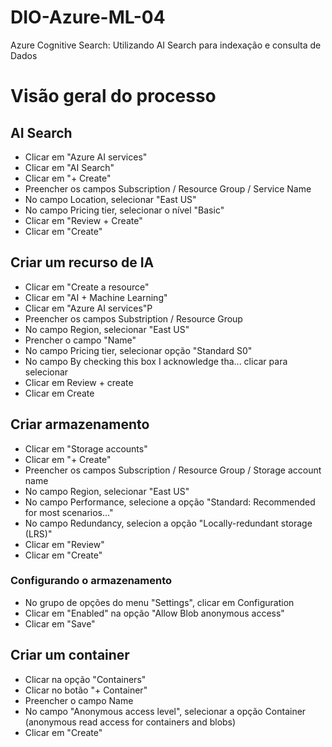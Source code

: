 # DIO-Azure-ML-04
Azure Cognitive Search: Utilizando AI Search para indexação e consulta de Dados

# Visão geral do processo
## AI Search
- Clicar em "Azure AI services"
- Clicar em "AI Search"
- Clicar em "+ Create"
- Preencher os campos Subscription / Resource Group / Service Name
- No campo Location, selecionar "East US" 
- No campo Pricing tier, selecionar o nível "Basic"
- Clicar em "Review + Create"
- Clicar em "Create"

## Criar um recurso de IA
- Clicar em "Create a resource"
- Clicar em "AI + Machine Learning"
- Clicar em "Azure AI services"P
- Preencher os campos Substription / Resource Group
- No campo Region, selecionar "East US"
- Prencher o campo "Name"
- No campo Pricing tier, selecionar opção "Standard S0"
- No campo By checking this box I acknowledge tha... clicar para selecionar
- Clicar em Review + create
- Clicar em Create

## Criar armazenamento
- Clicar em "Storage accounts"
- Clicar em "+ Create"
- Preencher os campos Subscription / Resource Group / Storage account name
- No campo Region, selecionar "East US"
- No campo Performance, selecione a opção "Standard: Recommended for most scenarios..."
- No campo Redundancy, selecion a opção "Locally-redundant storage (LRS)"
- Clicar em "Review"
- Clicar em "Create"
### Configurando o armazenamento
- No grupo de opções do menu "Settings", clicar em Configuration
- Clicar em "Enabled" na opção "Allow Blob anonymous access"
- Clicar em "Save"

## Criar um container
- Clicar na opção "Containers"
- Clicar no botão "+ Container"
- Preencher o campo Name
- No campo "Anonymous access level", selecionar a opção Container (anonymous read access for containers and blobs)
- Clicar em "Create"

 
